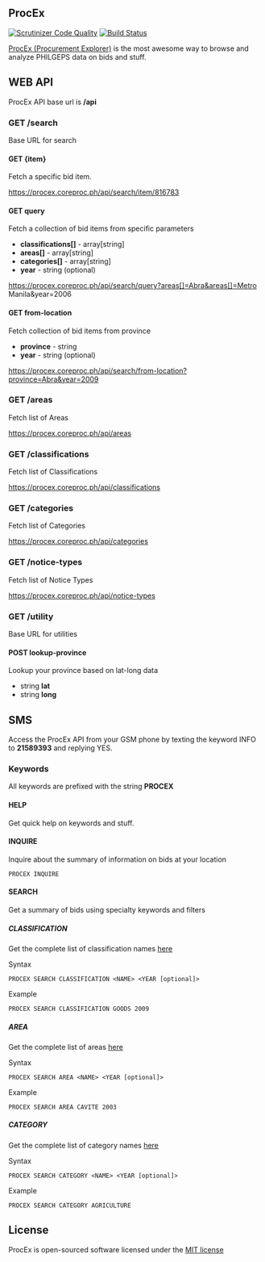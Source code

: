 ## ProcEx

[![Scrutinizer Code Quality](https://scrutinizer-ci.com/g/CoreProc/procurement-web/badges/quality-score.png?b=master)](https://scrutinizer-ci.com/g/CoreProc/procurement-web/?branch=master) [![Build Status](https://scrutinizer-ci.com/g/CoreProc/procurement-web/badges/build.png?b=master)](https://scrutinizer-ci.com/g/CoreProc/procurement-web/build-status/master) 

[ProcEx (Procurement Explorer)](https://procex.coreproc.ph) is the most awesome way to browse and analyze PHILGEPS data on bids and stuff.  

## WEB API 

ProcEx API base url is **/api**
 
### GET /search

Base URL for search

#### GET {item}

Fetch a specific bid item.

https://procex.coreproc.ph/api/search/item/816783

#### GET query

Fetch a collection of bid items from specific parameters

* **classifications[]** - array[string] 
* **areas[]** - array[string] 
* **categories[]** - array[string] 
* **year** - string (optional)

https://procex.coreproc.ph/api/search/query?areas[]=Abra&areas[]=Metro Manila&year=2006

#### GET from-location

Fetch collection of bid items from province

* **province** - string
* **year** - string (optional) 

https://procex.coreproc.ph/api/search/from-location?province=Abra&year=2009

### GET /areas

Fetch list of Areas

https://procex.coreproc.ph/api/areas

### GET /classifications

Fetch list of Classifications

https://procex.coreproc.ph/api/classifications

### GET /categories

Fetch list of Categories

https://procex.coreproc.ph/api/categories

### GET /notice-types

Fetch list of Notice Types

https://procex.coreproc.ph/api/notice-types

### GET /utility

Base URL for utilities

#### POST lookup-province

Lookup your province based on lat-long data

* string **lat**
* string **long**

## SMS

Access the ProcEx API from your GSM phone by texting the keyword INFO to **21589393** and replying YES.

### Keywords

All keywords are prefixed with the string **PROCEX**

#### HELP

Get quick help on keywords and stuff.

#### INQUIRE

Inquire about the summary of information on bids at your location
 
```
PROCEX INQUIRE
```

#### SEARCH

Get a summary of bids using specialty keywords and filters

##### CLASSIFICATION

Get the complete list of classification names [here](https://procex.coreproc.ph/api/classifications)

Syntax

```
PROCEX SEARCH CLASSIFICATION <NAME> <YEAR [optional]>
```

Example

```
PROCEX SEARCH CLASSIFICATION GOODS 2009
```

##### AREA

Get the complete list of areas [here](https://procex.coreproc.ph/api/areas)

Syntax

```
PROCEX SEARCH AREA <NAME> <YEAR [optional]>
```

Example

```
PROCEX SEARCH AREA CAVITE 2003
```

##### CATEGORY

Get the complete list of category names [here](https://procex.coreproc.ph/api/categories)

Syntax
```
PROCEX SEARCH CATEGORY <NAME> <YEAR [optional]>
```

Example
```
PROCEX SEARCH CATEGORY AGRICULTURE 
```


## License

ProcEx is open-sourced software licensed under the [MIT license](http://opensource.org/licenses/MIT)
